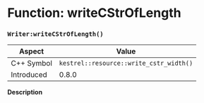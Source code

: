 
# Function: writeCStrOfLength
### `Writer:writeCStrOfLength()`

| Aspect | Value |
| --- | --- |
| C++ Symbol | `kestrel::resource::write_cstr_width()` |
| Introduced | 0.8.0 |

**Description**


